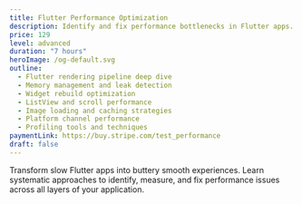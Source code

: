 ```yaml
---
title: Flutter Performance Optimization
description: Identify and fix performance bottlenecks in Flutter apps. Learn profiling techniques, memory management, and rendering optimization strategies.
price: 129
level: advanced
duration: "7 hours"
heroImage: /og-default.svg
outline:
  - Flutter rendering pipeline deep dive
  - Memory management and leak detection
  - Widget rebuild optimization
  - ListView and scroll performance
  - Image loading and caching strategies
  - Platform channel performance
  - Profiling tools and techniques
paymentLink: https://buy.stripe.com/test_performance
draft: false
---
```


Transform slow Flutter apps into buttery smooth experiences. Learn systematic approaches to identify, measure, and fix performance issues across all layers of your application.
